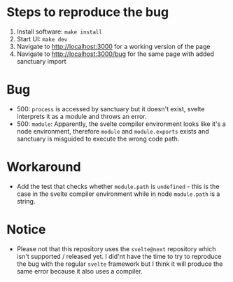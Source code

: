 # Steps to reproduce the bug

1. Install software: `make install`
2. Start UI: `make dev`
3. Navigate to [http://localhost:3000]() for a working version of the
   page
4. Navigate to [http://localhost:3000/bug]() for the same page with added
   sanctuary import

# Bug

- 500: `process` is accessed by sanctuary but it doesn't exist, svelte
  interprets it as a module and throws an error.
- 500: `module`: Apparently, the svelte compiler environment looks like
  it's a node environment, therefore `module` and `module.exports`
  exists and sanctuary is misguided to execute the wrong code path.

# Workaround

- Add the test that checks whether `module.path` is `undefined` - this
  is the case in the svelte compiler environment while in node
  `module.path` is a string.

# Notice

- Please not that this repository uses the `svelte@next` repository
  which isn't supported / released yet. I did'nt have the time to try to
  reproduce the bug with the regular `svelte` framework but I think it
  will produce the same error because it also uses a compiler.
